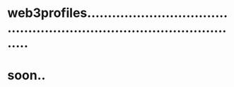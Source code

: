 # web3profiles............................................................................................
# soon..
